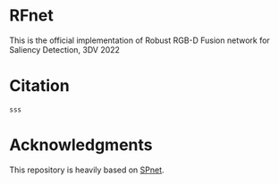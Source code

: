 # RFnet

This is the official implementation of Robust RGB-D Fusion network for Saliency Detection, 3DV 2022


# Citation
```
sss
```

# Acknowledgments
This repository is heavily based on [SPnet](https://github.com/taozh2017/SPNet). 
